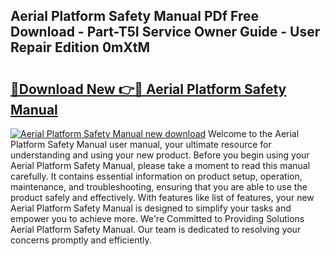 ## Aerial Platform Safety Manual PDf Free Download - Part-T5I Service Owner Guide - User Repair Edition 0mXtM

# <h2><a href="http://bc15243.oget.top/?id=Aerial+Platform+Safety+Manual">🔗Download New 👉🔴 Aerial Platform Safety Manual</a></h2>

[![Aerial Platform Safety Manual new download](https://i.imgur.com/5g1atiW.png)](http://bc15243.oget.top/?id=Aerial+Platform+Safety+Manual)
Welcome to the Aerial Platform Safety Manual user manual, your ultimate resource for understanding and using your new product. Before you begin using your Aerial Platform Safety Manual, please take a moment to read this manual carefully. It contains essential information on product setup, operation, maintenance, and troubleshooting, ensuring that you are able to use the product safely and effectively. With features like list of features, your new Aerial Platform Safety Manual is designed to simplify your tasks and empower you to achieve more. We're Committed to Providing Solutions Aerial Platform Safety Manual. Our team is dedicated to resolving your concerns promptly and efficiently.
